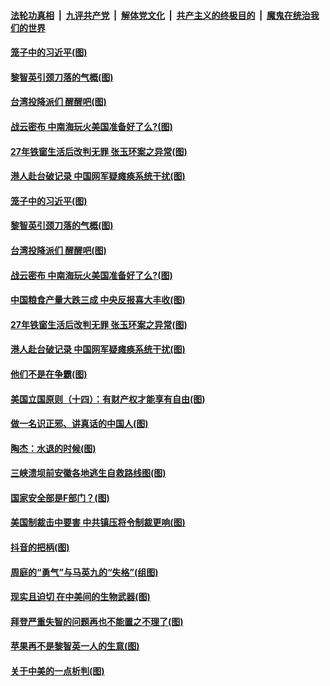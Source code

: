 

####  [法轮功真相](../../../../basic/blob/master/README.md?t=08160402) &nbsp;|&nbsp; [九评共产党](../../../../9ping.md/blob/master/README.md?t=08160402) &nbsp;|&nbsp; [解体党文化](../../../../jtdwh.md/blob/master/README.md?t=08160402)  &nbsp;|&nbsp; [共产主义的终极目的](../../../../gczydzjmd.md/blob/master/README.md?t=08160402) &nbsp;|&nbsp; [魔鬼在统治我们的世界](../../../../mgztzwmdsj.md/blob/master/README.md?t=08160402) 

#### [笼子中的习近平(图)](../pages/p4/943040.md?t=08160402) 

#### [黎智英引颈刀落的气概(图)](../pages/p4/943007.md?t=08160402) 

#### [台湾投降派们 醒醒吧(图)](../pages/p4/943011.md?t=08160402) 

#### [战云密布 中南海玩火美国准备好了么?(图)](../pages/p4/943005.md?t=08160402) 

#### [27年铁窗生活后改判无罪 张玉环案之异常(图)](../pages/p4/942997.md?t=08160402) 

#### [港人赴台破记录 中国网军疑瘫痪系统干扰(图)](../pages/p4/943000.md?t=08160402) 

#### [笼子中的习近平(图)](../pages/p4/943040.md?t=08160402) 

#### [黎智英引颈刀落的气概(图)](../pages/p4/943007.md?t=08160402) 

#### [台湾投降派们 醒醒吧(图)](../pages/p4/943011.md?t=08160402) 

#### [战云密布 中南海玩火美国准备好了么?(图)](../pages/p4/943005.md?t=08160402) 

#### [中国粮食产量大跌三成 中央反报喜大丰收(图)](../pages/p4/943009.md?t=08160402) 

#### [27年铁窗生活后改判无罪 张玉环案之异常(图)](../pages/p4/942997.md?t=08160402) 

#### [港人赴台破记录 中国网军疑瘫痪系统干扰(图)](../pages/p4/943000.md?t=08160402) 

#### [他们不是在争霸(图)](../pages/p4/942933.md?t=08160402) 

#### [美国立国原则（十四）：有财产权才能享有自由(图)](../pages/p4/942877.md?t=08160402) 

#### [做一名识正邪、讲真话的中国人(图)](../pages/p4/942878.md?t=08160402) 

#### [陶杰：水退的时候(图)](../pages/p4/942891.md?t=08160402) 

#### [三峡溃坝前安徽各地逃生自救路线图(图)](../pages/p4/942899.md?t=08160402) 

#### [国家安全部是F部门？(图)](../pages/p4/942879.md?t=08160402) 

#### [美国制裁击中要害 中共镇压将令制裁更响(图)](../pages/p4/942890.md?t=08160402) 

#### [抖音的把柄(图)](../pages/p4/942886.md?t=08160402) 

#### [周庭的“勇气”与马英九的“失格”(组图)](../pages/p4/942871.md?t=08160402) 

#### [现实且迫切 在中美间的生物武器(图)](../pages/p4/942803.md?t=08160402) 

#### [拜登严重失智的问题再也不能置之不理了(图)](../pages/p4/942797.md?t=08160402) 

#### [苹果再不是黎智英一人的生意(图)](../pages/p4/942778.md?t=08160402) 

#### [关于中美的一点析判(图)](../pages/p4/942777.md?t=08160402) 

